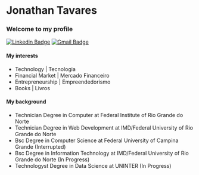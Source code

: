 # Jonathan Tavares
### Welcome to my profile

[![Linkedin Badge](https://img.shields.io/badge/-Jonathan%20Tavares-006eff?style=flat-square&logo=Linkedin&logoColor=white&link=https://www.linkedin.com/in/jonathantvrs/)](https://www.linkedin.com/in/jonathantvrs/)
[![Gmail Badge](https://img.shields.io/badge/-jontvrs@gmail.com-006eff?style=flat-square&logo=Gmail&logoColor=white&link=mailto:jontvrs@gmail.com)](mailto:jontvrs@gmail.com)

#### My interests

- Technology | Tecnologia
- Financial Market | Mercado Financeiro
- Entrepreneurship | Empreendedorismo
- Books | Livros

#### My background

- Technician Degree in Computer at Federal Institute of Rio Grande do Norte
- Technician Degree in Web Development at IMD/Federal University of Rio Grande do Norte
- Bsc Degree in Computer Science at Federal University of Campina Grande (Interrupted)
- Bsc Degree in Information Technology at IMD/Federal University of Rio Grande do Norte (In Progress)
- Technologyst Degree in Data Science at UNINTER (In Progress)
